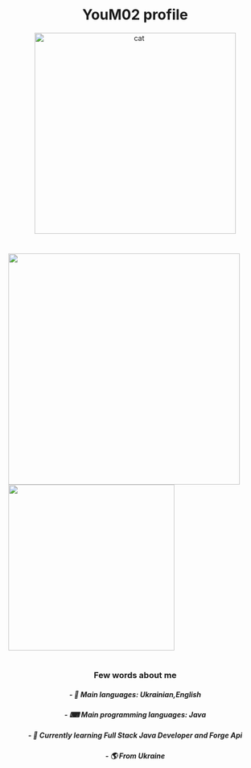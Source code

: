 <h1 align="center">YouM02 profile</h1>
<p align="center">
<img width="400" src="cat.gif" alt="cat"/>
</p>

<h1 align="center"> </h1>

<a href="https://github.com/TheM02UA">
  <img align="left" width="460" src="https://github-readme-stats.vercel.app/api?username=TheM02UA&show_icons=true&theme=apprentice" />
</a>

<a href="https://github.com/TheM02UA">
  <img align="center" width="330" src="https://github-readme-stats.vercel.app/api/top-langs/?username=TheM02UA&theme=apprentice" />
</a>

<h1 align="center"> </h1>

<h3 align="center"> Few words about me </h3>
<h5 align="center"> - 💬 Main languages: Ukrainian,English </h5>
<h5 align="center"> - ⌨ Main programming languages: Java </h5>
<h5 align="center"> - 🌱 Currently learning Full Stack Java Developer and Forge Api </h5>
<h5 align="center"> - 🌎 From Ukraine </h5>

<h1 align="center"> </h1>
